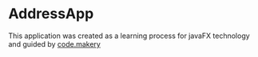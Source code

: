 # AddressApp
This application was created as a learning process for javaFX technology and guided by [code.makery](https://code.makery.ch/es/library/javafx-tutorial/)
